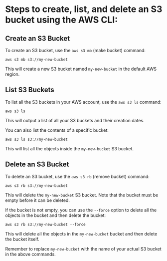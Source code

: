 # Steps to create, list, and delete an S3 bucket using the AWS CLI:

## Create an S3 Bucket

To create an S3 bucket, use the `aws s3 mb` (make bucket) command:

```
aws s3 mb s3://my-new-bucket
```

This will create a new S3 bucket named `my-new-bucket` in the default AWS region.

## List S3 Buckets

To list all the S3 buckets in your AWS account, use the `aws s3 ls` command:

```
aws s3 ls
```

This will output a list of all your S3 buckets and their creation dates.

You can also list the contents of a specific bucket:

```
aws s3 ls s3://my-new-bucket
```

This will list all the objects inside the `my-new-bucket` S3 bucket.

## Delete an S3 Bucket

To delete an S3 bucket, use the `aws s3 rb` (remove bucket) command:

```
aws s3 rb s3://my-new-bucket
```

This will delete the `my-new-bucket` S3 bucket. Note that the bucket must be empty before it can be deleted.

If the bucket is not empty, you can use the `--force` option to delete all the objects in the bucket and then delete the bucket:

```
aws s3 rb s3://my-new-bucket --force
```

This will delete all the objects in the `my-new-bucket` bucket and then delete the bucket itself.

Remember to replace `my-new-bucket` with the name of your actual S3 bucket in the above commands.
